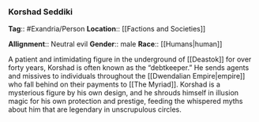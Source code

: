 ### Korshad Seddiki
**Tag**:: #Exandria/Person
**Location**:: [[Factions and Societies]]

**Allignment**:: Neutral evil
**Gender**:: male
**Race**:: [[Humans|human]]

A patient and intimidating figure in the underground of [[Deastok]] for over forty years, Korshad is often known as the “debtkeeper.” He sends agents and missives to individuals throughout the [[Dwendalian Empire|empire]] who fall behind on their payments to [[The Myriad]]. Korshad is a mysterious figure by his own design, and he shrouds himself in illusion magic for his own protection and prestige, feeding the whispered myths about him that are legendary in unscrupulous circles.